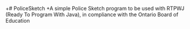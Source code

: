 +# PoliceSketch
+A simple Police Sketch program to be used with RTPWJ (Ready To Program With Java), in compliance with the Ontario Board of Education
